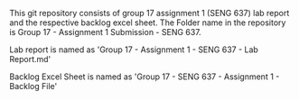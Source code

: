 This git repository consists of group 17 assignment 1 (SENG 637) lab report and the respective backlog excel sheet. The Folder name in the repository is Group 17 - Assignment 1 Submission - SENG 637.

Lab report is named as 'Group 17 - Assignment 1 - SENG 637 - Lab Report.md'

Backlog Excel Sheet is named as 'Group 17 - SENG 637 - Assignment 1 - Backlog File'
